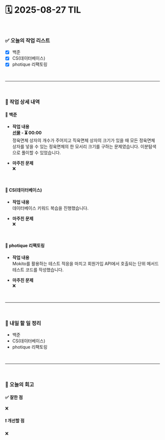 # 🗓️ 2025-08-27 TIL

<br>

### ✅ 오늘의 작업 리스트  
- [x] 백준
- [x] CS(데이터베이스)
- [x] photique 리팩토링

<br>

---

<br>

### 📌 작업 상세 내역  

#### 🔹 백준
- **작업 내용**<br>
**[선물](https://www.acmicpc.net/problem/1166) - ⏳ 00:00**<br>
정육면체 상자의 개수가 주어지고 직육면체 상자의 크기가 있을 때 모든 정육면체 상자를 넣을 수 있는 정육면체의 한 모서리 크기를 구하는 문제였습니다. 이분탐색으로 풀이할 수 있었습니다.

- **마주친 문제**<br>
❌

<br>

#### 🔹 CS(데이터베이스)
- **작업 내용**<br>
데이터베이스 키워드 복습을 진행했습니다.

- **마주친 문제**<br>
❌

<br>

#### 🔹 photique 리팩토링
- **작업 내용**<br>
Mokito를 활용하는 테스트 적응을 마치고 회원가입 API에서 호출되는 단위 메서드 테스트 코드를 작성했습니다.

- **마주친 문제**<br>
❌

<br>

---

<br>

### 🚀 내일 할 일 정리  

- 백준
- CS(데이터베이스)
- photique 리팩토링

<br>

---

<br>

### 🧐 오늘의 회고  

#### ✅ 잘한 점
❌

#### ❗ 개선할 점
❌

<br><br><br>